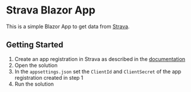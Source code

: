 # Strava Blazor App

This is a simple Blazor App to get data from [Strava](https://developers.strava.com/docs/reference/).  


## Getting Started

1. Create an app registration in Strava as described in the [documentation](https://developers.strava.com/docs/getting-started/#account)
2. Open the solution
3. In the `appsettings.json` set the `ClientId` and `ClientSecret` of the app registration created in step 1
4. Run the solution